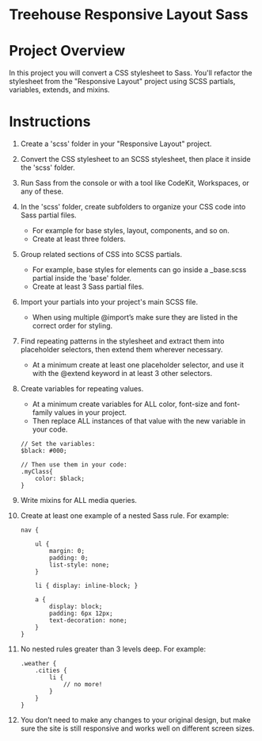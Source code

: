 # Treehouse Responsive Layout Sass

# Project Overview

In this project you will convert a CSS stylesheet to Sass. You'll refactor the stylesheet from the "Responsive Layout" project using SCSS partials, variables, extends, and mixins.

# Instructions

1. Create a 'scss' folder in your "Responsive Layout" project.
2. Convert the CSS stylesheet to an SCSS stylesheet, then place it inside the 'scss' folder.
3. Run Sass from the console or with a tool like CodeKit, Workspaces, or any of these.
4. In the 'scss' folder, create subfolders to organize your CSS code into Sass partial files.
   - For example for base styles, layout, components, and so on.
   - Create at least three folders.
5. Group related sections of CSS into SCSS partials.
   - For example, base styles for elements can go inside a \_base.scss partial inside the 'base' folder.
   - Create at least 3 Sass partial files.
6. Import your partials into your project's main SCSS file.
   - When using multiple @import’s make sure they are listed in the correct order for styling.
7. Find repeating patterns in the stylesheet and extract them into placeholder selectors, then extend them wherever necessary.
   - At a minimum create at least one placeholder selector, and use it with the @extend keyword in at least 3 other selectors.
8. Create variables for repeating values.

   - At a minimum create variables for ALL color, font-size and font-family values in your project.
   - Then replace ALL instances of that value with the new variable in your code.

   ```
   // Set the variables:
   $black: #000;

   // Then use them in your code:
   .myClass{
       color: $black;
   }
   ```

9. Write mixins for ALL media queries.
10. Create at least one example of a nested Sass rule. For example:

    ```
    nav {

        ul {
            margin: 0;
            padding: 0;
            list-style: none;
        }

        li { display: inline-block; }

        a {
            display: block;
            padding: 6px 12px;
            text-decoration: none;
        }
    }
    ```

11. No nested rules greater than 3 levels deep. For example:
    ```
    .weather {
        .cities {
            li {
                // no more!
            }
        }
    }
    ```
12. You don’t need to make any changes to your original design, but make sure the site is still responsive and works well on different screen sizes.
